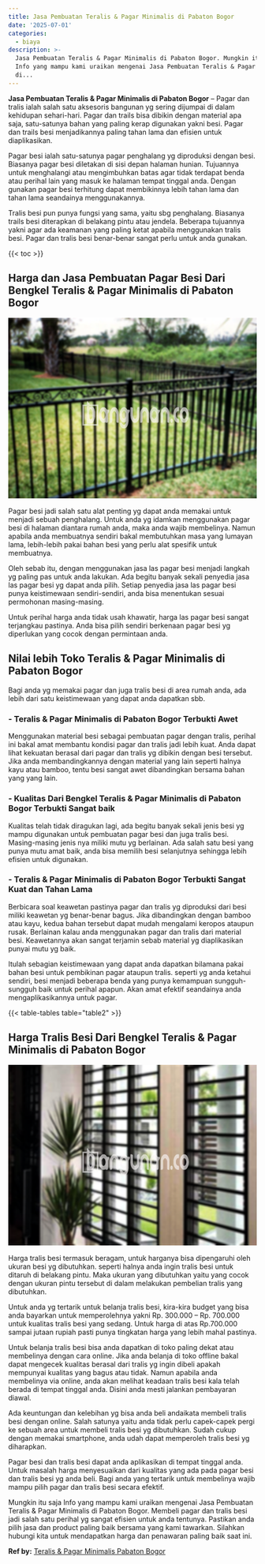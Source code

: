 ```yaml
---
title: Jasa Pembuatan Teralis & Pagar Minimalis di Pabaton Bogor
date: '2025-07-01'
categories:
  - biaya
description: >-
  Jasa Pembuatan Teralis & Pagar Minimalis di Pabaton Bogor. Mungkin itu saja
  Info yang mampu kami uraikan mengenai Jasa Pembuatan Teralis & Pagar Minimalis
  di...
---
```


**Jasa Pembuatan Teralis & Pagar Minimalis di Pabaton Bogor** – Pagar dan tralis ialah salah satu aksesoris bangunan yg sering dijumpai di dalam kehidupan sehari-hari. Pagar dan trails bisa dibikin dengan material apa saja, satu-satunya bahan yang paling kerap digunakan yakni besi. Pagar dan trails besi menjadikannya paling tahan lama dan efisien untuk diaplikasikan.

Pagar besi ialah satu-satunya pagar penghalang yg diproduksi dengan besi. Biasanya pagar besi diletakan di sisi depan halaman hunian. Tujuannya untuk menghalangi atau mengimbuhkan batas agar tidak terdapat benda atau perihal lain yang masuk ke halaman tempat tinggal anda. Dengan gunakan pagar besi terhitung dapat membikinnya lebih tahan lama dan tahan lama seandainya menggunakannya.

Tralis besi pun punya fungsi yang sama, yaitu sbg penghalang. Biasanya trails besi diterapkan di belakang pintu atau jendela. Beberapa tujuannya yakni agar ada keamanan yang paling ketat apabila menggunakan tralis besi. Pagar dan tralis besi benar-benar sangat perlu untuk anda gunakan.

{{< toc >}}

## Harga dan Jasa Pembuatan Pagar Besi Dari Bengkel Teralis & Pagar Minimalis di Pabaton Bogor

![Jasa Pembuatan Teralis & Pagar Minimalis di Pabaton Bogor](/images/pagar-minimalis-murah-27.png)

Pagar besi jadi salah satu alat penting yg dapat anda memakai untuk menjadi sebuah penghalang. Untuk anda yg idamkan menggunakan pagar besi di halaman diantara rumah anda, maka anda wajib membelinya. Namun apabila anda membuatnya sendiri bakal membutuhkan masa yang lumayan lama, lebih-lebih pakai bahan besi yang perlu alat spesifik untuk membuatnya.

Oleh sebab itu, dengan menggunakan jasa las pagar besi menjadi langkah yg paling pas untuk anda lakukan. Ada begitu banyak sekali penyedia jasa las pagar besi yg dapat anda pilih. Setiap penyedia jasa las pagar besi punya keistimewaan sendiri-sendiri, anda bisa menentukan sesuai permohonan masing-masing.

Untuk perihal harga anda tidak usah khawatir, harga las pagar besi sangat terjangkau pastinya. Anda bisa pilih sendiri berkenaan pagar besi yg diperlukan yang cocok dengan permintaan anda.

## Nilai lebih Toko Teralis & Pagar Minimalis di Pabaton Bogor

Bagi anda yg memakai pagar dan juga tralis besi di area rumah anda, ada lebih dari satu keistimewaan yang dapat anda dapatkan sbb.

### \- Teralis & Pagar Minimalis di Pabaton Bogor Terbukti Awet

Menggunakan material besi sebagai pembuatan pagar dengan tralis, perihal ini bakal amat membantu kondisi pagar dan tralis jadi lebih kuat. Anda dapat lihat kekuatan berasal dari pagar dan tralis yg dibikin dengan besi tersebut. Jika anda membandingkannya dengan material yang lain seperti halnya kayu atau bamboo, tentu besi sangat awet dibandingkan bersama bahan yang yang lain.

### \- Kualitas Dari Bengkel Teralis & Pagar Minimalis di Pabaton Bogor Terbukti Sangat baik

Kualitas telah tidak diragukan lagi, ada begitu banyak sekali jenis besi yg mampu digunakan untuk pembuatan pagar besi dan juga tralis besi. Masing-masing jenis nya miliki mutu yg berlainan. Ada salah satu besi yang punya mutu amat baik, anda bisa memilih besi selanjutnya sehingga lebih efisien untuk digunakan.

### \- Teralis & Pagar Minimalis di Pabaton Bogor Terbukti Sangat Kuat dan Tahan Lama

Berbicara soal keawetan pastinya pagar dan tralis yg diproduksi dari besi miliki keawetan yg benar-benar bagus. Jika dibandingkan dengan bamboo atau kayu, kedua bahan tersebut dapat mudah mengalami keropos ataupun rusak. Berlainan kalau anda menggunakan pagar dan tralis dari material besi. Keawetannya akan sangat terjamin sebab material yg diaplikasikan punyai mutu yg baik.

Itulah sebagian keistimewaan yang dapat anda dapatkan bilamana pakai bahan besi untuk pembikinan pagar ataupun tralis. seperti yg anda ketahui sendiri, besi menjadi beberapa benda yang punya kemampuan sungguh-sungguh baik untuk perihal apapun. Akan amat efektif seandainya anda mengaplikasikannya untuk pagar.

{{< table-tables table="table2" >}}

## Harga Tralis Besi Dari Bengkel Teralis & Pagar Minimalis di Pabaton Bogor

![Jasa Pembuatan Teralis & Pagar Minimalis di Pabaton Bogor](/images/teralis-minimalis-murah-24.png)

Harga tralis besi termasuk beragam, untuk harganya bisa dipengaruhi oleh ukuran besi yg dibutuhkan. seperti halnya anda ingin tralis besi untuk ditaruh di belakang pintu. Maka ukuran yang dibutuhkan yaitu yang cocok dengan ukuran pintu tersebut di dalam melakukan pembelian tralis yang dibutuhkan.

Untuk anda yg tertarik untuk belanja tralis besi, kira-kira budget yang bisa anda bayarkan untuk memperolehnya yakni Rp. 300.000 – Rp. 700.000 untuk kualitas tralis besi yang sedang. Untuk harga di atas Rp.700.000 sampai jutaan rupiah pasti punya tingkatan harga yang lebih mahal pastinya.

Untuk belanja tralis besi bisa anda dapatkan di toko paling dekat atau membelinya dengan cara online. Jika anda belanja di toko offline bakal dapat mengecek kualitas berasal dari tralis yg ingin dibeli apakah mempunyai kualitas yang bagus atau tidak. Namun apabila anda membelinya via online, anda akan melihat keadaan tralis besi kala telah berada di tempat tinggal anda. Disini anda mesti jalankan pembayaran diawal.

Ada keuntungan dan kelebihan yg bisa anda beli andaikata membeli tralis besi dengan online. Salah satunya yaitu anda tidak perlu capek-capek pergi ke sebuah area untuk membeli tralis besi yg dibutuhkan. Sudah cukup dengan memakai smartphone, anda udah dapat memperoleh tralis besi yg diharapkan.

Pagar besi dan tralis besi dapat anda aplikasikan di tempat tinggal anda. Untuk masalah harga menyesuaikan dari kualitas yang ada pada pagar besi dan tralis besi yg anda beli. Bagi anda yang tertarik untuk membelinya wajib mampu pilih pagar dan tralis besi secara efektif.

Mungkin itu saja Info yang mampu kami uraikan mengenai Jasa Pembuatan Teralis & Pagar Minimalis di Pabaton Bogor. Membeli pagar dan tralis besi jadi salah satu perihal yg sangat efisien untuk anda tentunya. Pastikan anda pilih jasa dan product paling baik bersama yang kami tawarkan. Silahkan hubungi kita untuk mendapatkan harga dan penawaran paling baik saat ini.

**Ref by:** [Teralis & Pagar Minimalis Pabaton Bogor](https://id.wikipedia.org/wiki/Teralis)
